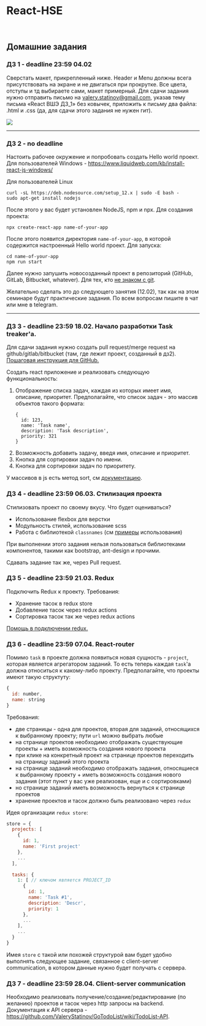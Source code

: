 # React-HSE
<br>

## Домашние задания
### **ДЗ 1** - deadline 23:59 04.02
Сверстать макет, прикрепленный ниже. Header и Menu должны всега присутствовать на экране и не двигаться при прокрутке. Все цвета, отступы и тд выбираете сами, макет примерный.
Для сдачи задания нужно отправить письмо на valery.statinov@gmail.com, указав тему письма «React ВШЭ ДЗ_1» без ковычек, приложить к письму два файла: .html и .css (да, для сдачи этого задания не нужен гит).

![](images/hw1.jpg)

---

### **ДЗ 2** - no deadline
Настоить рабочее окружение и попробовать создать Hello world проект.
Для пользователей Windows - https://www.liquidweb.com/kb/install-react-js-windows/

Для пользователей Linux
```
curl -sL https://deb.nodesource.com/setup_12.x | sudo -E bash -
sudo apt-get install nodejs
```
После этого у вас будет установлен NodeJS, npm и npx. Для создания проекта:
```
npx create-react-app name-of-your-app
```
После этого появится директория `name-of-your-app`, в которой содержится настроенный Hello world проект. Для запуска:
```
cd name-of-your-app
npm run start
```

Далее нужно запушить новосозданный проект в репозиторий (GitHub, GitLab, Bitbucket, whatever). Для тех, кто [не знаком с git](AboutGit.md).


Желательно сделать это до следующего занятия (12.02), так как на этом семинаре будут практические задания. По всем вопросам пишите в чат или мне в telegram.

---

### **ДЗ 3** - deadline 23:59 18.02. Начало разработки Task treaker'a.

Для сдачи задания нужно создать pull request/merge request на github/gitlab/bitbucket (там, где лежит проект, созданный в дз2). [Пошаговая инструкция для GitHub.](AboutPullRequests.md)

Создать react приложение и реализовать следующую функциональность:

1. Отображение списка задач, каждая из которых имеет имя, описание, приоритет. Предполагайте, что список задач - это массив объектов такого формата:
    ```
    {
      id: 123,
      name: 'Task name',
      description: 'Task description',
      priority: 321
    }
    ```
2. Возможность добавить задачу, введя имя, описание и приоритет.
3. Кнопка для сортировки задач по имени.
4. Кнопка для сортировки задач по приоритету.

У массивов в js есть метод sort, см [документацию](https://developer.mozilla.org/en-US/docs/Web/JavaScript/Reference/Global_Objects/Array/sort).


### **ДЗ 4** - deadline 23:59 06.03. Стилизация проекта
Стилизовать проект по своему вкусу. Что будет оцениваться?
  * Использование flexbox для верстки
  * Модульность стилей, использование scss
  * Работа с библиотекой `classnames` (см [примеры](seminar_4_flexbox_node-sass/examples/react-styles/src/App.jsx) использования)

При выполнении этого задания нельзя пользоваться библиотеками компонентов, такими как bootstrap, ant-design и прочими.

Сдавать задание так же, через Pull request.

### **ДЗ 5** - deadline 23:59 21.03. Redux
Подключить Redux к проекту. Требования:
  * Хранение тасок в redux store
  * Добавление тасок через redux actions
  * Сортировка тасок так же через redux actions

[Помощь в подключении redux.](ReduxHelp.md)

### **ДЗ 6** - deadline 23:59 07.04. React-router
Помимо `task` в проекте должна появиться новая сущность - `project`, которая является агрегатором заданий. То есть теперь каждая `task`'a должна относиться к какому-либо проекту. Предполагайте, что проекты имеют такую структуту:
  ```javascript
  {
    id: number,
    name: string
  }
  ```
Требования:
  * две страницы - одна для проектов, вторая для заданий, относящихся к выбранному проекту; пути `url` можно выбрать любые
  * на странице проектов необходимо отображать существующие проекты + иметь возможность создания нового проекта
  * при клике на конкретный проект на странице проектов переходить на страницу заданий этого проекта
  * на странице заданий необходимо отображать задания, относящиеся к выбранному проекту + иметь возможность создания нового задания (этот пункт у вас уже реализован, еще и с сортировками)
  * но странице заданий иметь возможность вернуться к странице проектов
  * хранение проектов и тасок должно быть реализовано через `redux`

Идея организации `redux store`:

```javascript
store = {
  projects: [
    {
      id: 1,
      name: 'First project'
    },
    ...
  ],

  tasks: {
    1: [ // ключом является PROJECT_ID
      {
        id: 1,
        name: 'Task #1',
        description: 'Descr',
        priority: 1
      },
      ...
    ],
    ...
  }
}
```
Имея `store` с такой или похожей структурой вам будет удобно выполнять следующее задание, связанное с client-server communication, в котором данные нужно будет получать с сервера.

### **ДЗ 7** - deadline 23:59 28.04. Client-server communication
Необходимо реализовать получение/создание/редактирование (по желанию) проектов и тасок через http запросы на backend. Документация к API сервера - https://github.com/ValeryStatinov/GoTodoList/wiki/TodoList-API.
